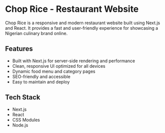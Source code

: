 # Chop Rice - Restaurant Website

Chop Rice is a responsive and modern restaurant website built using Next.js and React. It provides a fast and user-friendly experience for showcasing a Nigerian culinary brand online.

## Features

- Built with Next.js for server-side rendering and performance
- Clean, responsive UI optimized for all devices
- Dynamic food menu and category pages
- SEO-friendly and accessible
- Easy to maintain and deploy

## Tech Stack

- Next.js
- React
- CSS Modules
- Node.js